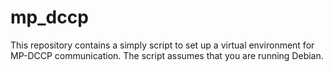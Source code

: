 # mp_dccp
This repository contains a simply script to set up a virtual environment for MP-DCCP communication. The script assumes that you are running Debian.
